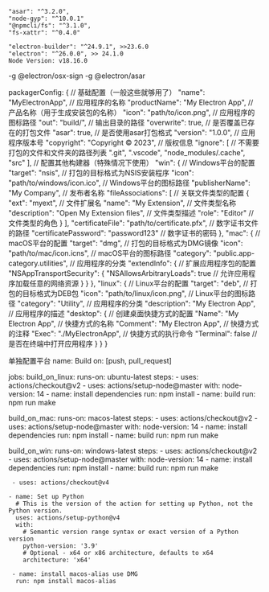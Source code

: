
    "asar": "^3.2.0",
    "node-gyp": "^10.0.1"
    "@npmcli/fs": "^3.1.0",
    "fs-xattr": "^0.4.0"

    "electron-builder": "^24.9.1", >>23.6.0
    "electron": "^26.0.0", >> 24.1.0
    Node Version: v18.16.0

  -g @electron/osx-sign
  -g @electron/asar

packagerConfig: {
  // 基础配置（一般这些就够用了）
  "name": "MyElectronApp", // 应用程序的名称
  "productName": "My Electron App", // 产品名称（用于生成安装包的名称）
  "icon": "path/to/icon.png", // 应用程序的图标路径
  "out": "build/", // 输出目录的路径
  "overwrite": true, // 是否覆盖已存在的打包文件
  "asar": true, // 是否使用asar打包格式
  "version": "1.0.0", // 应用程序版本号
  "copyright": "Copyright © 2023", // 版权信息
  "ignore": [ // 不需要打包的文件和文件夹的路径列表
    ".git",
    ".vscode",
    "node_modules/.cache",
    "src"
  ],
  // 配置其他构建器（特殊情况下使用）
  "win": { // Windows平台的配置
    "target": "nsis", // 打包的目标格式为NSIS安装程序
    "icon": "path/to/windows/icon.ico", // Windows平台的图标路径
    "publisherName": "My Company", // 发布者名称
    "fileAssociations": [ // 关联文件类型的配置
      {
        "ext": "myext", // 文件扩展名
        "name": "My Extension", // 文件类型名称
        "description": "Open My Extension files", // 文件类型描述
        "role": "Editor" // 文件类型的角色
      }
    ],
    "certificateFile": "path/to/certificate.pfx", // 数字证书文件的路径
    "certificatePassword": "password123" // 数字证书的密码
  },
  "mac": { // macOS平台的配置
    "target": "dmg", // 打包的目标格式为DMG镜像
    "icon": "path/to/mac/icon.icns", // macOS平台的图标路径
    "category": "public.app-category.utilities", // 应用程序的分类
    "extendInfo": { // 扩展应用程序包的配置
      "NSAppTransportSecurity": {
        "NSAllowsArbitraryLoads": true // 允许应用程序加载任意的网络资源
      }
    }
  },
  "linux": { // Linux平台的配置
    "target": "deb", // 打包的目标格式为DEB包
    "icon": "path/to/linux/icon.png", // Linux平台的图标路径
    "category": "Utility", // 应用程序的分类
    "description": "My Electron App", // 应用程序的描述
    "desktop": { // 创建桌面快捷方式的配置
      "Name": "My Electron App", // 快捷方式的名称
      "Comment": "My Electron App", // 快捷方式的注释
      "Exec": "./MyElectronApp", // 快捷方式的执行命令
      "Terminal": false // 是否在终端中打开应用程序
    }
  }
}

单独配置平台
name: Build
on: [push, pull_request]

jobs:
  build_on_linux:
    runs-on: ubuntu-latest
    steps:
    - uses: actions/checkout@v2
    - uses: actions/setup-node@master
      with:
        node-version: 14
    - name: install dependencies
      run: npm install
    - name: build
      run: npm run make

  build_on_mac:
    runs-on: macos-latest
    steps:
    - uses: actions/checkout@v2
    - uses: actions/setup-node@master
      with:
        node-version: 14
    - name: install dependencies
      run: npm install
    - name: build
      run: npm run make

  build_on_win:
    runs-on: windows-latest
    steps:
    - uses: actions/checkout@v2
    - uses: actions/setup-node@master
      with:
        node-version: 14
    - name: install dependencies
      run: npm install
    - name: build
      run: npm run make

     - uses: actions/checkout@v4
  
    - name: Set up Python
      # This is the version of the action for setting up Python, not the Python version.
      uses: actions/setup-python@v4
      with:
        # Semantic version range syntax or exact version of a Python version
        python-version: '3.9'
        # Optional - x64 or x86 architecture, defaults to x64
        architecture: 'x64'

     - name: install macos-alias use DMG
      run: npm install macos-alias